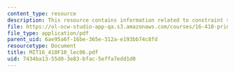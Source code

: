 ```yaml
---
content_type: resource
description: This resource contains information related to constraint satisfaction.
file: https://ol-ocw-studio-app-qa.s3.amazonaws.com/courses/16-410-principles-of-autonomy-and-decision-making-fall-2010/7434ba1355d03e83bfac5effa7edd1d0_MIT16_410F10_lec06.pdf
file_type: application/pdf
parent_uid: 6ae95a6f-16be-365e-312a-e193bb74c8fd
resourcetype: Document
title: MIT16_410F10_lec06.pdf
uid: 7434ba13-55d0-3e83-bfac-5effa7edd1d0
---
```

